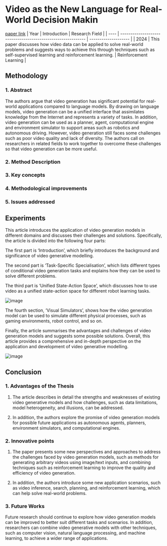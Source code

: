 # Video as the New Language for Real-World Decision Makin
[paper link](https://arxiv.org/pdf/2402.17139) 
| Year | Introduction                                                         | Research Field                 |
| ---- | ------------------------------------------------------------ | -------------------- |
| 2024 | This paper discusses how video data can be applied to solve real-world problems and suggests ways to achieve this through techniques such as self-supervised learning and reinforcement learning.          |  Reinforcement Learning        |

## Methodology

### 1. Abstract
The authors argue that video generation has significant potential for real-world applications compared to language models. By drawing on language models, video generation can be a unified interface that assimilates knowledge from the Internet and represents a variety of tasks. In addition, video generation can be used as a planner, agent, computational engine and environment simulator to support areas such as robotics and autonomous driving. However, video generation still faces some challenges such as poor video quality and lack of diversity. The authors call on researchers in related fields to work together to overcome these challenges so that video generation can be more useful.

### 2. Method Description 

### 3. Key concepts
  
### 4. Methodological improvements

### 5. Issues addressed 

## Experiments
This article introduces the application of video generation models in different domains and discusses their challenges and solutions. Specifically, the article is divided into the following four parts:

The first part is ‘Introduction’, which briefly introduces the background and significance of video generative modelling.

The second part is ‘Task-Specific Specialisation’, which lists different types of conditional video generation tasks and explains how they can be used to solve different problems.

The third part is ‘Unified State-Action Space’, which discusses how to use video as a unified state-action space for different robot learning tasks.

![image](https://github.com/user-attachments/assets/1dc74a1e-00e0-4c33-84f0-a40d3d933033)

The fourth section, ‘Visual Simulators’, shows how the video generation model can be used to simulate different physical processes, such as gaming environments, robot control, and so on.

Finally, the article summarises the advantages and challenges of video generation models and suggests some possible solutions. Overall, this article provides a comprehensive and in-depth perspective on the application and development of video generative modelling.

![image](https://github.com/user-attachments/assets/0db98237-324a-4212-90b5-e40de8767c6f)

## Conclusion

### 1. Advantages of the Thesis
  1. The article describes in detail the strengths and weaknesses of existing video generative models and how challenges, such as data limitations, model heterogeneity, and illusions, can be addressed.
  
  2. In addition, the authors explore the promise of video generation models for possible future applications as autonomous agents, planners, environment simulators, and computational engines.

### 2. Innovative points
  1. The paper presents some new perspectives and approaches to address the challenges faced by video generation models, such as methods for generating arbitrary videos using image/text inputs, and combining techniques such as reinforcement learning to improve the quality and efficiency of video generation.
  
  2. In addition, the authors introduce some new application scenarios, such as video inference, search, planning, and reinforcement learning, which can help solve real-world problems.
 
### 3. Future Works
Future research should continue to explore how video generation models can be improved to better suit different tasks and scenarios. In addition, researchers can combine video generative models with other techniques, such as computer vision, natural language processing, and machine learning, to achieve a wider range of applications.  
